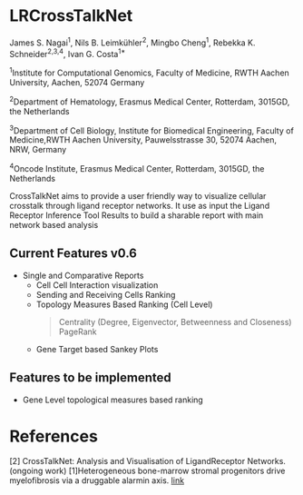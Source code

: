 # LRCrossTalkNet


James S. Nagai<sup>1</sup>, 
Nils B. Leimkühler<sup>2</sup>,
Mingbo Cheng<sup>1</sup>, 
Rebekka K. Schneider<sup>2,3,4</sup>,
Ivan G. Costa<sup>1*</sup>


<sup>1</sup>Institute for Computational Genomics, Faculty of Medicine, RWTH Aachen University, Aachen, 52074 Germany

<sup>2</sup>Department of Hematology, Erasmus Medical Center, Rotterdam, 3015GD, the Netherlands

<sup>3</sup>Department of Cell Biology, Institute for Biomedical Engineering, Faculty of Medicine,RWTH Aachen University, Pauwelsstrasse 30, 52074 Aachen, NRW, Germany

<sup>4</sup>Oncode Institute, Erasmus Medical Center, Rotterdam, 3015GD, the Netherlands





CrossTalkNet aims to provide a user friendly way to visualize cellular crosstalk through ligand receptor networks. It use as input the Ligand Receptor Inference Tool Results to build a sharable report with main network based analysis


## Current Features v0.6
- Single and Comparative Reports
   - Cell Cell Interaction visualization
   - Sending and Receiving Cells Ranking
   - Topology Measures Based Ranking (Cell Level)
     > Centrality (Degree, Eigenvector, Betweenness and Closeness)
     > PageRank
   - Gene Target based Sankey Plots
## Features to be implemented
   - Gene Level topological measures based ranking 

# References
[2] CrossTalkNet: Analysis and Visualisation of LigandReceptor Networks. (ongoing work)
[1]Heterogeneous bone-marrow stromal progenitors drive myelofibrosis via a druggable alarmin axis. [link](https://www.cell.com/cell-stem-cell/fulltext/S1934-5909(20)30542-7#secsectitle0115)

